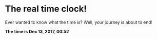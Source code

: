 # The real time clock!

Ever wanted to know what the time is? Well, your journey is about to end!

**The time is Dec 13, 2017, 00:52**